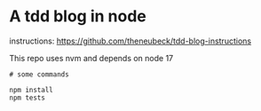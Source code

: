 # A tdd blog in node

instructions: https://github.com/theneubeck/tdd-blog-instructions


This repo uses nvm and depends on node 17

```
# some commands

npm install
npm tests
```
